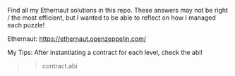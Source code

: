 Find all my Ethernaut solutions in this repo. These answers may not be right / the most efficient, but I wanted to be able to reflect on how I managed each puzzle!

Ethernaut: https://ethernaut.openzeppelin.com/

My Tips:
After instantiating a contract for each level, check the abi!
>> contract.abi

